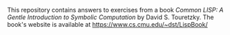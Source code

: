 This repository contains answers to exercises from a book _Common LISP: A Gentle Introduction to Symbolic Computation_ by David S. Touretzky. The book's website is available at https://www.cs.cmu.edu/~dst/LispBook/
